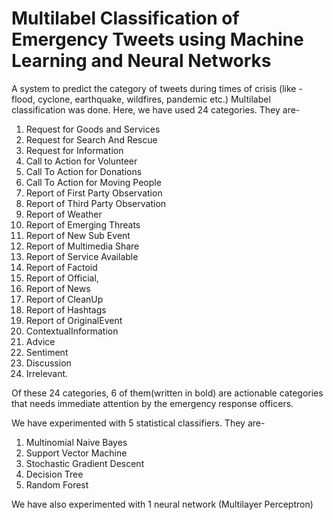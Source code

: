 # Multilabel Classification of Emergency Tweets using Machine Learning and Neural Networks
A system to predict the category of tweets during times of crisis (like - flood, cyclone, earthquake, wildfires, pandemic etc.) Multilabel classification was done. Here, we have used 24 categories. They are-

1. Request for Goods and Services 
2. Request for Search And Rescue 
3. Request for Information 
4. Call to Action for Volunteer 
5. Call To Action for Donations 
6. Call To Action for Moving People 
7. Report of First Party Observation 
8. Report of Third Party Observation 
9. Report of Weather 
10. Report of Emerging Threats 
11. Report of New Sub Event 
12. Report of Multimedia Share
13. Report of Service Available
14. Report of Factoid
15. Report of Official,
16. Report of News
17. Report of CleanUp
18. Report of Hashtags
19. Report of OriginalEvent
20. ContextualInformation
21. Advice
22. Sentiment
23. Discussion
24. Irrelevant.

Of these 24 categories, 6 of them(written in bold) are actionable categories that needs immediate attention by the emergency response officers.

We have experimented with 5 statistical classifiers. They are-

1. Multinomial Naive Bayes
2. Support Vector Machine
3. Stochastic Gradient Descent
4. Decision Tree
5. Random Forest

We have also experimented with 1 neural network (Multilayer Perceptron)
